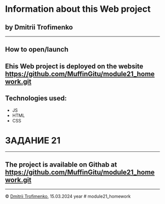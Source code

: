# Information about this Web project
## by Dmitrii Trofimenko
---
## How to open/launch
## Еhis Web project is deployed on the website https://github.com/MuffinGitu/module21_homework.git
## Technologies used:
* JS
* HTML
* CSS

# ЗАДАНИЕ 21



---
## The project is available on Githab at https://github.com/MuffinGitu/module21_homework.git
---


© [Dmitrii Trofimenko](https://github.com/MuffinGitu), 15.03.2024 year
#   m o d u l e 2 1 _ h o m e w o r k  
 